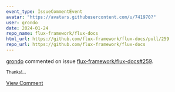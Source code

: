 ```yaml
---
event_type: IssueCommentEvent
avatar: "https://avatars.githubusercontent.com/u/741970?"
user: grondo
date: 2024-01-24
repo_name: flux-framework/flux-docs
html_url: https://github.com/flux-framework/flux-docs/pull/259
repo_url: https://github.com/flux-framework/flux-docs
---
```


<a href='https://github.com/grondo' target='_blank'>grondo</a> commented on issue <a href='https://github.com/flux-framework/flux-docs/pull/259' target='_blank'>flux-framework/flux-docs#259</a>.

<small>Thanks!...</small>

<a href='https://github.com/flux-framework/flux-docs/pull/259' target='_blank'>View Comment</a>